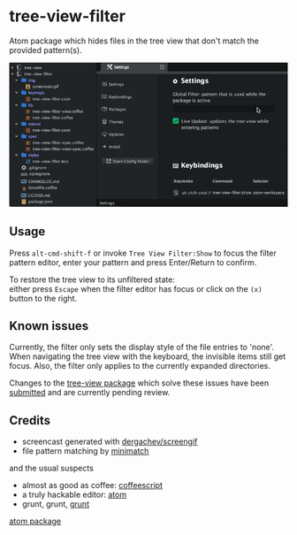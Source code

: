 # tree-view-filter

Atom package which hides files in the tree view that don't match the provided pattern(s).

![screencast](https://raw.githubusercontent.com/monsterkodi/tree-view-filter/master/img/screencast.gif)

## Usage

Press `alt-cmd-shift-f` or invoke `Tree View Filter:Show` to focus the filter pattern editor, 
enter your pattern and press Enter/Return to confirm.

To restore the tree view to its unfiltered state:  
either press `Escape` when the filter editor has focus or click on the `(x)` button to the right.

## Known issues

Currently, the filter only sets the display style of the file entries to 'none'. 
When navigating the tree view with the keyboard, the invisible items still get focus.
Also, the filter only applies to the currently expanded directories. 

Changes to the [tree-view package](https://atom.io/packages/tree-view) which solve these issues have been [submitted](https://github.com/atom/tree-view/pull/414) and are currently pending review.

## Credits

* screencast generated with [dergachev/screengif](https://github.com/dergachev/screengif)
* file pattern matching by [minimatch](https://www.npmjs.com/package/minimatch)

and the usual suspects

* almost as good as coffee: [coffeescript](http://coffeescript.org/)
* a truly hackable editor: [atom](https://atom.io/)
* grunt, grunt, [grunt](http://gruntjs.com/)

[atom package](https://atom.io/packages/tree-view-filter)
